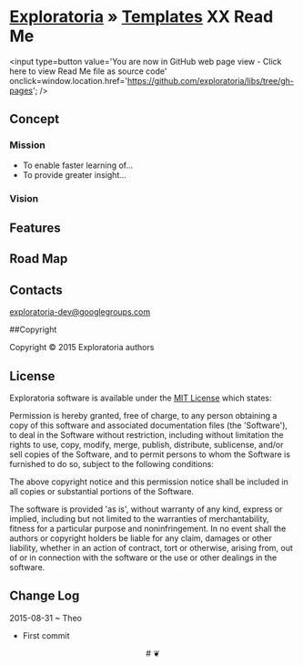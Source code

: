 [Exploratoria]( http://exploratoria.github.io ) &raquo; [Templates]( http://exploratoria.github.io/templates/ ) 
XX Read Me
==

<!--is there better wording? -->
<span style=display:none; >[You are now in GitHub source code view - click here to view Read Me file as a web page]( http://exploratoria.github.io/sandbox/templates/readme/index.html "View file as a web page." ) </span>
<input type=button value='You are now in GitHub web page view - Click here to view Read Me file as source code' onclick=window.location.href='https://github.com/exploratoria/libs/tree/gh-pages'; />

<!--- the following is a  nice to have
<iframe src="http://exploratoria.github.io/index.html" width=100% height=500px ></iframe>  
_XX - latest revision_ / [Full Screen]( http://exploratoria.github.io/latest/index.html )
-->

## Concept

### Mission  
<!-- a statement of a rationale, applicable now as well as in the future -->

* To enable faster learning of...
* To provide greater insight...


### Vision  
<!--  a descriptive picture of a desired future state -->


## Features

## Road Map

## Contacts

exploratoria-dev@googlegroups.com


##Copyright

Copyright © 2015 Exploratoria authors


## License

Exploratoria software is available under the [MIT License]( http://en.wikipedia.org/wiki/MIT_License) which states:

Permission is hereby granted, free of charge, to any person obtaining a copy of this software and associated documentation files (the 'Software'),
to deal in the Software without restriction, including without limitation the rights to use, copy, modify, merge, publish, distribute, sublicense, and/or sell copies of the Software, and to permit persons to whom the Software is furnished to do so, subject to the following conditions:

The above copyright notice and this permission notice shall be included in all copies or substantial portions of the Software.

The software is provided 'as is', without warranty of any kind, express or implied, including but not limited to the warranties of merchantability, fitness for a particular purpose and noninfringement.
In no event shall the authors or copyright holders be liable for any claim, damages or other liability, whether in an action of contract, tort or otherwise, arising from, out of or in connection with the software or the use or other dealings in the software.


## Change Log

2015-08-31 ~ Theo

* First commit


<!-- read me files in Markdown may contain standard HTML and CSS --> 
<center>
# &#x2766;
</center>

